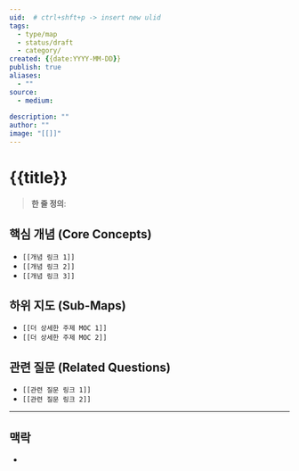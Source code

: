 ```yaml
---
uid:  # ctrl+shft+p -> insert new ulid
tags:
  - type/map
  - status/draft
  - category/
created: {{date:YYYY-MM-DD}}
publish: true
aliases:
  - ""
source:
  - medium: 
    
description: ""
author: ""
image: "[[]]"
---
```


# {{title}}

> **한 줄 정의**: 

## 핵심 개념 (Core Concepts)

- `[[개념 링크 1]]`
- `[[개념 링크 2]]`
- `[[개념 링크 3]]`

## 하위 지도 (Sub-Maps)

- `[[더 상세한 주제 MOC 1]]`
- `[[더 상세한 주제 MOC 2]]`

## 관련 질문 (Related Questions)

- `[[관련 질문 링크 1]]`
- `[[관련 질문 링크 2]]`

---
## 맥락

-